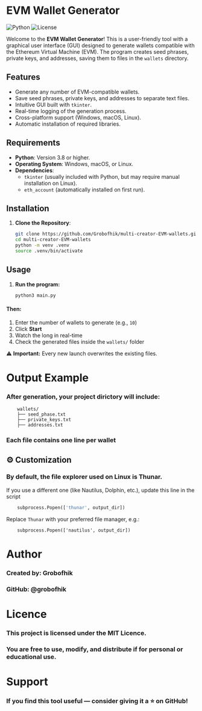 # EVM Wallet Generator

![Python](https://img.shields.io/badge/Python-3.8%2B-blue)
![License](https://img.shields.io/badge/License-MIT-green)

Welcome to the **EVM Wallet Generator**! This is a user-friendly tool with a graphical user interface (GUI) designed to generate wallets compatible with the Ethereum Virtual Machine (EVM). The program creates seed phrases, private keys, and addresses, saving them to files in the `wallets` directory.

## Features
- Generate any number of EVM-compatible wallets.
- Save seed phrases, private keys, and addresses to separate text files.
- Intuitive GUI built with `tkinter`.
- Real-time logging of the generation process.
- Cross-platform support (Windows, macOS, Linux).
- Automatic installation of required libraries.

## Requirements
- **Python**: Version 3.8 or higher.
- **Operating System**: Windows, macOS, or Linux.
- **Dependencies**:
  - `tkinter` (usually included with Python, but may require manual installation on Linux).
  - `eth_account` (automatically installed on first run).

## Installation

1. **Clone the Repository**:
   ```bash
   git clone https://github.com/Grobofhik/multi-creator-EVM-wallets.git
   cd multi-creator-EVM-wallets
   python -m venv .venv
   source .venv/bin/activate

## Usage

1. **Run the program:**
    ```bash
    python3 main.py

#### Then:
1. Enter the number of  wallets to generate (e.g., `10`)
2. Click **Start**
3. Watch the long in real-time
4. Check the generated files inside the `wallets/` folder

⚠️ **Important:** Every new launch overwrites the existing files.

# Output Example
### After generation, your project dirictory will include:
```
    wallets/
    ├── seed_phase.txt
    ├── private_keys.txt
    ├── addresses.txt
```
### Each file contains one line per wallet 

## ⚙️ Customization

### By default, the file explorer used on Linux is **Thunar**.
 If you use a different one (like Nautilus, Dolphin, etc.), update this line in the script
```python
    subprocess.Popen(['thunar', output_dir])
```
Replace `Thunar` with your preferred file manager, e.g.:
```
    subprocess.Popen(['nautilus', output_dir])
```

# Author
### **Created by:** Grobofhik
### **GitHub:** @grobofhik


# Licence

### This project is licensed under the **MIT Licence.**
### You are free to use, modify, and distribute if for personal or educational use.

# Support
### If you find this tool useful — consider giving it a ⭐ on GitHub!
